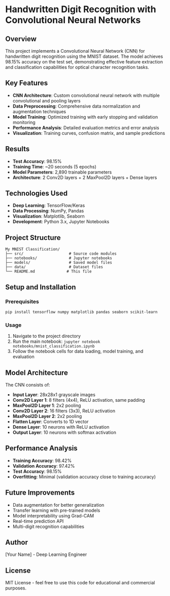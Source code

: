# Handwritten Digit Recognition with Convolutional Neural Networks

## Overview
This project implements a Convolutional Neural Network (CNN) for handwritten digit recognition using the MNIST dataset. The model achieves 98.15% accuracy on the test set, demonstrating effective feature extraction and classification capabilities for optical character recognition tasks.

## Key Features
- **CNN Architecture**: Custom convolutional neural network with multiple convolutional and pooling layers
- **Data Preprocessing**: Comprehensive data normalization and augmentation techniques
- **Model Training**: Optimized training with early stopping and validation monitoring
- **Performance Analysis**: Detailed evaluation metrics and error analysis
- **Visualization**: Training curves, confusion matrix, and sample predictions

## Results
- **Test Accuracy**: 98.15%
- **Training Time**: ~20 seconds (5 epochs)
- **Model Parameters**: 2,890 trainable parameters
- **Architecture**: 2 Conv2D layers + 2 MaxPool2D layers + Dense layers

## Technologies Used
- **Deep Learning**: TensorFlow/Keras
- **Data Processing**: NumPy, Pandas
- **Visualization**: Matplotlib, Seaborn
- **Development**: Python 3.x, Jupyter Notebooks

## Project Structure
```
My MNIST Classification/
├── src/                    # Source code modules
├── notebooks/              # Jupyter notebooks
├── models/                 # Saved model files
├── data/                   # Dataset files
└── README.md              # This file
```

## Setup and Installation

### Prerequisites
```bash
pip install tensorflow numpy matplotlib pandas seaborn scikit-learn
```

### Usage
1. Navigate to the project directory
2. Run the main notebook: `jupyter notebook notebooks/mnist_classification.ipynb`
3. Follow the notebook cells for data loading, model training, and evaluation

## Model Architecture
The CNN consists of:
- **Input Layer**: 28x28x1 grayscale images
- **Conv2D Layer 1**: 8 filters (4x4), ReLU activation, same padding
- **MaxPool2D Layer 1**: 2x2 pooling
- **Conv2D Layer 2**: 16 filters (3x3), ReLU activation
- **MaxPool2D Layer 2**: 2x2 pooling
- **Flatten Layer**: Converts to 1D vector
- **Dense Layer**: 10 neurons with ReLU activation
- **Output Layer**: 10 neurons with softmax activation

## Performance Analysis
- **Training Accuracy**: 98.42%
- **Validation Accuracy**: 97.42%
- **Test Accuracy**: 98.15%
- **Overfitting**: Minimal (validation accuracy close to training accuracy)

## Future Improvements
- Data augmentation for better generalization
- Transfer learning with pre-trained models
- Model interpretability using Grad-CAM
- Real-time prediction API
- Multi-digit recognition capabilities

## Author
[Your Name] - Deep Learning Engineer

## License
MIT License - feel free to use this code for educational and commercial purposes.
